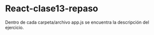 # React-clase13-repaso

Dentro de cada carpeta/archivo app.js se encuentra la descripción del ejercicio.
